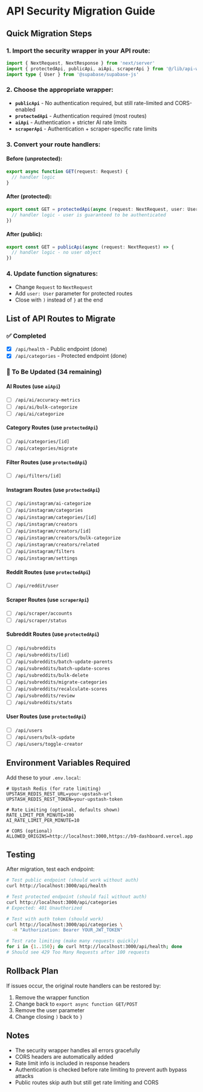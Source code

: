 # API Security Migration Guide

## Quick Migration Steps

### 1. Import the security wrapper in your API route:

```typescript
import { NextRequest, NextResponse } from 'next/server'
import { protectedApi, publicApi, aiApi, scraperApi } from '@/lib/api-wrapper'
import type { User } from '@supabase/supabase-js'
```

### 2. Choose the appropriate wrapper:

- **`publicApi`** - No authentication required, but still rate-limited and CORS-enabled
- **`protectedApi`** - Authentication required (most routes)
- **`aiApi`** - Authentication + stricter AI rate limits
- **`scraperApi`** - Authentication + scraper-specific rate limits

### 3. Convert your route handlers:

#### Before (unprotected):
```typescript
export async function GET(request: Request) {
  // handler logic
}
```

#### After (protected):
```typescript
export const GET = protectedApi(async (request: NextRequest, user: User) => {
  // handler logic - user is guaranteed to be authenticated
})
```

#### After (public):
```typescript
export const GET = publicApi(async (request: NextRequest) => {
  // handler logic - no user object
})
```

### 4. Update function signatures:

- Change `Request` to `NextRequest`
- Add `user: User` parameter for protected routes
- Close with `)` instead of `}` at the end

## List of API Routes to Migrate

### ✅ Completed
- [x] `/api/health` - Public endpoint (done)
- [x] `/api/categories` - Protected endpoint (done)

### 🔄 To Be Updated (34 remaining)

#### AI Routes (use `aiApi`)
- [ ] `/api/ai/accuracy-metrics`
- [ ] `/api/ai/bulk-categorize`
- [ ] `/api/ai/categorize`

#### Category Routes (use `protectedApi`)
- [ ] `/api/categories/[id]`
- [ ] `/api/categories/migrate`

#### Filter Routes (use `protectedApi`)
- [ ] `/api/filters/[id]`

#### Instagram Routes (use `protectedApi`)
- [ ] `/api/instagram/ai-categorize`
- [ ] `/api/instagram/categories`
- [ ] `/api/instagram/categories/[id]`
- [ ] `/api/instagram/creators`
- [ ] `/api/instagram/creators/[id]`
- [ ] `/api/instagram/creators/bulk-categorize`
- [ ] `/api/instagram/creators/related`
- [ ] `/api/instagram/filters`
- [ ] `/api/instagram/settings`

#### Reddit Routes (use `protectedApi`)
- [ ] `/api/reddit/user`

#### Scraper Routes (use `scraperApi`)
- [ ] `/api/scraper/accounts`
- [ ] `/api/scraper/status`

#### Subreddit Routes (use `protectedApi`)
- [ ] `/api/subreddits`
- [ ] `/api/subreddits/[id]`
- [ ] `/api/subreddits/batch-update-parents`
- [ ] `/api/subreddits/batch-update-scores`
- [ ] `/api/subreddits/bulk-delete`
- [ ] `/api/subreddits/migrate-categories`
- [ ] `/api/subreddits/recalculate-scores`
- [ ] `/api/subreddits/review`
- [ ] `/api/subreddits/stats`

#### User Routes (use `protectedApi`)
- [ ] `/api/users`
- [ ] `/api/users/bulk-update`
- [ ] `/api/users/toggle-creator`

## Environment Variables Required

Add these to your `.env.local`:

```env
# Upstash Redis (for rate limiting)
UPSTASH_REDIS_REST_URL=your-upstash-url
UPSTASH_REDIS_REST_TOKEN=your-upstash-token

# Rate Limiting (optional, defaults shown)
RATE_LIMIT_PER_MINUTE=100
AI_RATE_LIMIT_PER_MINUTE=10

# CORS (optional)
ALLOWED_ORIGINS=http://localhost:3000,https://b9-dashboard.vercel.app
```

## Testing

After migration, test each endpoint:

```bash
# Test public endpoint (should work without auth)
curl http://localhost:3000/api/health

# Test protected endpoint (should fail without auth)
curl http://localhost:3000/api/categories
# Expected: 401 Unauthorized

# Test with auth token (should work)
curl http://localhost:3000/api/categories \
  -H "Authorization: Bearer YOUR_JWT_TOKEN"

# Test rate limiting (make many requests quickly)
for i in {1..150}; do curl http://localhost:3000/api/health; done
# Should see 429 Too Many Requests after 100 requests
```

## Rollback Plan

If issues occur, the original route handlers can be restored by:
1. Remove the wrapper function
2. Change back to `export async function GET/POST`
3. Remove the user parameter
4. Change closing `)` back to `}`

## Notes

- The security wrapper handles all errors gracefully
- CORS headers are automatically added
- Rate limit info is included in response headers
- Authentication is checked before rate limiting to prevent auth bypass attacks
- Public routes skip auth but still get rate limiting and CORS